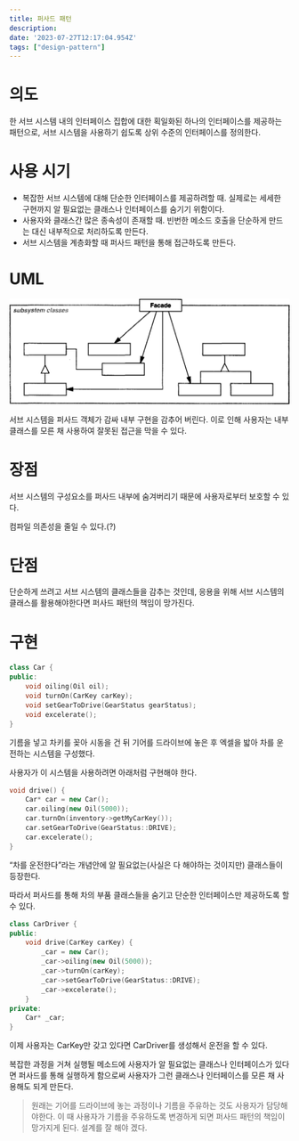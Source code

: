 ```yaml
---
title: 퍼사드 패턴
description:
date: '2023-07-27T12:17:04.954Z'
tags: ["design-pattern"]
---
```


# 의도

한 서브 시스템 내의 인터페이스 집합에 대한 획일화된 하나의 인터페이스를 제공하는 패턴으로, 서브 시스템을 사용하기 쉽도록 상위 수준의 인터페이스를 정의한다.

# 사용 시기

- 복잡한 서브 시스템에 대해 단순한 인터페이스를 제공하려할 때. 실제로는 세세한 구현까지 알 필요없는 클래스나 인터페이스를 숨기기 위함이다.
- 사용자와 클래스간 많은 종속성이 존재할 때. 빈번한 메소드 호출을 단순하게 만드는 대신 내부적으로 처리하도록 만든다.
- 서브 시스템을 계층화할 때 퍼사드 패턴을 통해 접근하도록 만든다.

# UML

![Alt text](image.png)

서브 시스템을 퍼사드 객체가 감싸 내부 구현을 감추어 버린다. 이로 인해 사용자는 내부 클래스를 모른 채 사용하여 잘못된 접근을 막을 수 있다.

# 장점

서브 시스템의 구성요소를 퍼사드 내부에 숨겨버리기 때문에 사용자로부터 보호할 수 있다.

컴파일 의존성을 줄일 수 있다.(?)

# 단점

단순하게 쓰려고 서브 시스템의 클래스들을 감추는 것인데, 응용을 위해 서브 시스템의 클래스를 활용해야한다면 퍼사드 패턴의 책임이 망가진다.

# 구현

```cpp
class Car {
public:
    void oiling(Oil oil);
    void turnOn(CarKey carKey);
    void setGearToDrive(GearStatus gearStatus);
    void excelerate();
}
```

기름을 넣고 차키를 꽂아 시동을 건 뒤 기어를 드라이브에 놓은 후 엑셀을 밟아 차를 운전하는 시스템을 구성했다.

사용자가 이 시스템을 사용하려면 아래처럼 구현해야 한다.

```cpp
void drive() {
    Car* car = new Car();
    car.oiling(new Oil(5000));
    car.turnOn(inventory->getMyCarKey());
    car.setGearToDrive(GearStatus::DRIVE);
    car.excelerate();
}
```

“차를 운전한다”라는 개념안에 알 필요없는(사실은 다 해야하는 것이지만) 클래스들이 등장한다.

따라서 퍼사드를 통해 차의 부품 클래스들을 숨기고 단순한 인터페이스만 제공하도록 할 수 있다.

```cpp
class CarDriver {
public:
    void drive(CarKey carKey) {
        _car = new Car();
        _car->oiling(new Oil(5000));
        _car->turnOn(carKey);
        _car->setGearToDrive(GearStatus::DRIVE);
        _car->excelerate();
    }
private:
    Car* _car;
}
```

이제 사용자는 CarKey만 갖고 있다면 CarDriver를 생성해서 운전을 할 수 있다.

복잡한 과정을 거쳐 실행될 메소드에 사용자가 알 필요없는 클래스나 인터페이스가 있다면 퍼사드를 통해 실행하게 함으로써 사용자가 그런 클래스나 인터페이스를 모른 채 사용해도 되게 만든다.

> 원래는 기어를 드라이브에 놓는 과정이나 기름을 주유하는 것도 사용자가 담당해야한다.
> 이 때 사용자가 기름을 주유하도록 변경하게 되면 퍼사드 패턴의 책임이 망가지게 된다. 설계를 잘 해야 겠다.